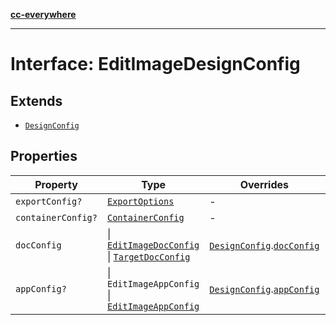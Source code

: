 [**cc-everywhere**](../../../../../../index.md)

***

# Interface: EditImageDesignConfig

## Extends

- [`DesignConfig`](../../../design-config-types/interfaces/design-config.md)

## Properties

| Property | Type | Overrides | Inherited from |
| ------ | ------ | ------ | ------ |
| `exportConfig?` | [`ExportOptions`](../../../export-config-types/type-aliases/export-options.md) | - | [`DesignConfig`](../../../design-config-types/interfaces/design-config.md).[`exportConfig`](../../../design-config-types/interfaces/design-config.md#exportconfig) |
| `containerConfig?` | [`ContainerConfig`](../../../container-config-types/type-aliases/container-config.md) | - | [`DesignConfig`](../../../design-config-types/interfaces/design-config.md).[`containerConfig`](../../../design-config-types/interfaces/design-config.md#containerconfig) |
| `docConfig` | \| [`EditImageDocConfig`](../../doc-config-types/interfaces/edit-image-doc-config.md) \| [`TargetDocConfig`](../../../design-config-types/interfaces/target-doc-config.md) | [`DesignConfig`](../../../design-config-types/interfaces/design-config.md).[`docConfig`](../../../design-config-types/interfaces/design-config.md#docconfig) | - |
| `appConfig?` | \| `EditImageAppConfig` \| [`EditImageAppConfig`](../../../3p/module/app-config-types/interfaces/edit-image-app-config.md) | [`DesignConfig`](../../../design-config-types/interfaces/design-config.md).[`appConfig`](../../../design-config-types/interfaces/design-config.md#appconfig) | - |
